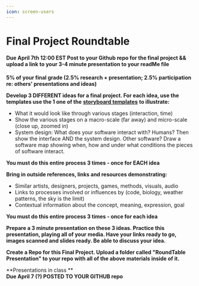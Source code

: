 ```yaml
---
icon: screen-users
---
```


# Final Project Roundtable

#### Due April 7th 12:00 EST Post to your Github repo for the final project && upload a link to your 3-4 minute presentation to your readMe file

**5% of your final grade (2.5% research + presentation; 2.5% participation re: others' presentations and ideas)**

**Develop 3 DIFFERENT ideas for a final project. For each idea, use the templates use the 1 one of the** [**storyboard templates**](https://github.com/IDMNYU/CreativeCoding_1133-C_Bennett_Fall18/tree/master/storyboardTemplates) **to illustrate:**

* What it would look like through various stages (interaction, time)
* Show the various stages on a macro-scale (far away) and micro-scale (close up, zoomed in)
* System design: What does your software interact with? Humans? Then show the interface AND the system design. Other software? Draw a software map showing when, how and under what conditions the pieces of software interact.

**You must do this entire process 3 times - once for EACH idea**

**Bring in outside references, links and resources demonstrating:**

* Similar artists, designers, projects, games, methods, visuals, audio
* Links to processes involved or influences by (code, biology, weather patterns, the sky is the limit)
* Contextual information about the concept, meaning, expression, goal

**You must do this entire process 3 times - once for each idea**

**Prepare a 3 minute presentation on these 3 ideas. Practice this presentation, playing all of your media. Have your links ready to go, images scanned and slides ready. Be able to discuss your idea.**

**Create a Repo for this Final Project. Upload a folder called "RoundTable Presentation" to your repo with all of the above materials inside of it.**

\*\*Presentations in class \*\*\
**Due April 7 (?) POSTED TO YOUR GITHUB repo**
